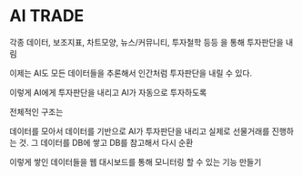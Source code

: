 # AI TRADE

각종 데이터, 보조지표, 차트모양, 뉴스/커뮤니티, 투자철학 등등 을 통해 투자판단을 내림

이제는 AI도 모든 데이터들을 추론해서 인간처럼 투자판단을 내릴 수 있다.

이렇게 AI에게 투자판단을 내리고 AI가 자동으로 투자하도록

전체적인 구조는

데이터를 모아서 데이터를 기반으로 AI가 투자판단을 내리고 실제로 선물거래를 진행하는 것. 그 데이터를 DB에 쌓고 DB를 참고해서 다시 순환

이렇게 쌓인 데이터들을 웹 대시보드를 통해 모니터링 할 수 있는 기능 만들기



